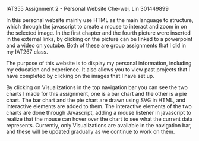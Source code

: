 IAT355 Assignment 2 - Personal Website
Che-wei, Lin  301449899

In this personal website mainly use HTML as the main language to structure, which through the javascript to create a mouse to interact and zoom in on the selected image. In the first chapter and the fourth picture were inserted in the external links, by clicking on the picture can be linked to a powerpoint and a video on youtube. Both of these are group assignments that I did in my IAT267 class.

 The purpose of this website is to display my personal information, including my education and experience. It also allows you to view past projects that I have completed by clicking on the images that I have set up.

By clicking on Visualizations in the top navigation bar you can see the two charts I made for this assignment, one is a bar chart and the other is a pie chart. The bar chart and the pie chart are drawn using SVG in HTML, and interactive elements are added to them. The interactive elements of the two charts are done through Javascript, adding a mouse listener in javascript to realize that the mouse can hover over the chart to see what the current data represents.  Currently, only Visualizations are available in the navigation bar, and these will be updated gradually as we continue to work on them.